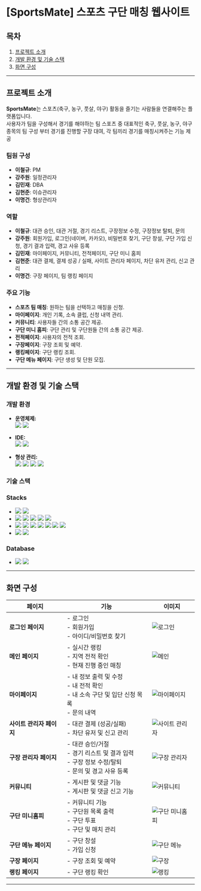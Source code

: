 # [SportsMate] 스포츠 구단 매칭 웹사이트

## 목차

1. [프로젝트 소개](#프로젝트-소개)  
2. [개발 환경 및 기술 스택](#개발-환경-및-기술-스택)  
3. [화면 구성](#화면-구성)  

---

## 프로젝트 소개

**SportsMate**는 스포츠(축구, 농구, 풋살, 야구) 활동을 즐기는 사람들을 연결해주는 플랫폼입니다.  
사용자가 팀을 구성해서 경기를 해야하는 팀 스포츠 중 대표적인 축구, 풋살, 농구, 야구 종목의 팀 구성 부터 경기를 진행할 구장 대여, 각 팀끼리 경기를 매칭시켜주는 기능 제공

### 팀원 구성
- **이철규**: PM
- **강주원**: 일정관리자
- **김민재**: DBA
- **김현준**: 이슈관리자
- **이명건**: 형상관리자

### 역할
- **이철규**: 대관 승인, 대관 거절, 경기 리스트, 구장정보 수정, 구장정보 탈퇴, 문의
- **강주원**: 회원가입, 로그인(네이버, 카카오), 비밀번호 찾기, 구단 창설, 구단 가입 신청, 경기 결과 입력, 경고 사유 등록
- **김민재**: 마이페이지, 커뮤니티, 전적페이지, 구단 미니 홈피
- **김현준**: 대관 결제, 결제 성공 / 실패, 사이트 관리자 페이지, 차단 유저 관리, 신고 관리
- **이명건**: 구장 페이지, 팀 랭킹 페이지

### 주요 기능
- **스포츠 팀 매칭**: 원하는 팀을 선택하고 매칭을 신청.
- **마이페이지**: 개인 기록, 소속 클럽, 신청 내역 관리.
- **커뮤니티**: 사용자들 간의 소통 공간 제공.
- **구단 미니 홈피**: 구단 관리 및 구단원들 간의 소통 공간 제공.
- **전적페이지**: 사용자의 전적 조회.
- **구장페이지**: 구장 조회 및 예약.
- **랭킹페이지**: 구단 랭킹 조회.
- **구단 메뉴 페이지**: 구단 생성 및 단원 모집.

---

## 개발 환경 및 기술 스택

### 개발 환경

- **운영체제:**  
  <img src="https://img.shields.io/badge/Windows%2010-0078D6?style=for-the-badge&logo=Windows&logoColor=white">
  <img src="https://img.shields.io/badge/macOS-000000?style=for-the-badge&logo=apple&logoColor=white">

- **IDE:**  
  <img src="https://img.shields.io/badge/Visual%20Studio%20Code-007ACC?style=for-the-badge&logo=visualstudiocode&logoColor=white">
  <img src="https://img.shields.io/badge/IntelliJ%20IDEA-000000?style=for-the-badge&logo=intellijidea&logoColor=white">

- **형상 관리:**  
  <img src="https://img.shields.io/badge/Git-F05032?style=for-the-badge&logo=git&logoColor=white">
  <img src="https://img.shields.io/badge/GitHub-181717?style=for-the-badge&logo=github&logoColor=white">
  <img src="https://img.shields.io/badge/Notion-000000?style=for-the-badge&logo=notion&logoColor=white">
  <img src="https://img.shields.io/badge/Discord-5865F2?style=for-the-badge&logo=discord&logoColor=white">

### 기술 스택
### Stacks

- <img src="https://img.shields.io/badge/Server-%23121011?style=for-the-badge">
  <img src="https://img.shields.io/badge/ApacheTomcat-F8DC75?style=for-the-badge&logo=ApacheTomcat&logoColor=black">
  
- <img src="https://img.shields.io/badge/Frontend-%23121011?style=for-the-badge">

  <img src="https://img.shields.io/badge/HTML5-E34F26?style=for-the-badge&logo=HTML5&logoColor=white">
  <img src="https://img.shields.io/badge/CSS3-1572B6?style=for-the-badge&logo=CSS3&logoColor=white">
  <img src="https://img.shields.io/badge/JavaScript-F7DF1E?style=for-the-badge&logo=JavaScript&logoColor=black">
  <img src="https://img.shields.io/badge/jQuery-0769AD?style=for-the-badge&logo=jQuery&logoColor=white">

- <img src="https://img.shields.io/badge/Backend-%23121011?style=for-the-badge">
  <img src="https://img.shields.io/badge/JSP-007396?style=for-the-badge&logo=Java&logoColor=white">
  <img src="https://img.shields.io/badge/Java-%23ED8B00?style=for-the-badge&logo=openjdk&logoColor=white">
  <img src="https://img.shields.io/badge/MyBatis-BF0D3E?style=for-the-badge">
  <img src="https://img.shields.io/badge/JSTL-007396?style=for-the-badge&logo=Java&logoColor=white">
  <img src="https://img.shields.io/badge/GSON-FFCA28?style=for-the-badge">
  <img src="https://img.shields.io/badge/Guava-34A853?style=for-the-badge">

- <img src="https://img.shields.io/badge/UI Framework-%23121011?style=for-the-badge">
  <img src="https://img.shields.io/badge/Bootstrap-7952B3?style=for-the-badge&logo=Bootstrap&logoColor=white">

### Database
- <img src="https://img.shields.io/badge/Database-%23121011?style=for-the-badge">
  <img src="https://img.shields.io/badge/MySQL-4479A1?style=for-the-badge&logo=MySQL&logoColor=white">

---

## 화면 구성

| **페이지**                    | **기능**                                                                                                                                                            | **이미지**                    |
|-------------------------------|--------------------------------------------------------------------------------------------------------------------------------------------------------------------|--------------------------------|
| **로그인 페이지**              | - 로그인<br>- 회원가입<br>- 아이디/비밀번호 찾기                                                                                                                  | ![로그인](https://github.com/user-attachments/assets/6d43a270-b261-4f81-a5c0-1756d3b70566) |
| **메인 페이지**                | - 실시간 랭킹<br>- 지역 전적 확인<br>- 현재 진행 중인 매칭                                                                                                        | ![메인](https://github.com/user-attachments/assets/7d7d4b16-372e-4f2c-b362-66290e0317e1) |
| **마이페이지**                 | - 내 정보 출력 및 수정<br>- 내 전적 확인<br>- 내 소속 구단 및 입단 신청 목록<br>- 문의 내역                                                                         | ![마이페이지](https://github.com/user-attachments/assets/853cc6f0-62e7-4681-aef9-041d13368ecd) |
| **사이트 관리자 페이지**       | - 대관 결제 (성공/실패)<br>- 차단 유저 및 신고 관리                                                                                                              | ![사이트 관리자](https://github.com/user-attachments/assets/0c8b2e07-e44f-41cd-af1b-72322f85143d) |
| **구장 관리자 페이지**         | - 대관 승인/거절<br>- 경기 리스트 및 결과 입력<br>- 구장 정보 수정/탈퇴<br>- 문의 및 경고 사유 등록                                                               | ![구장 관리자](https://github.com/user-attachments/assets/3406b5f3-5ed2-4bbe-9215-3714d70883ef) |
| **커뮤니티**                   | - 게시판 및 댓글 기능<br>- 게시판 및 댓글 신고 기능                                                                                                               | ![커뮤니티](https://github.com/user-attachments/assets/f6d20d2d-e579-40d1-852d-fa8353b179eb) |
| **구단 미니홈피**              | - 커뮤니티 기능<br>- 구단원 목록 출력<br>- 구단 투표<br>- 구단 및 매치 관리                                                                                       | ![구단 미니홈피](https://github.com/user-attachments/assets/1e64761e-92a0-4f34-94fb-cfdcc6f736a9) |
| **구단 메뉴 페이지**           | - 구단 창설<br>- 가입 신청                                                                                                                                       | ![구단 메뉴](https://github.com/user-attachments/assets/19e5a772-cdb7-4bf5-b0fa-a2d5bb6f8d24) |
| **구장 페이지**                | - 구장 조회 및 예약                                                                                                                                               | ![구장](https://github.com/user-attachments/assets/67df3ce5-a45c-4e09-855f-96e0b0ee2831) |
| **랭킹 페이지**                | - 구단 랭킹 확인                                                                                                                                                 | ![랭킹](https://github.com/user-attachments/assets/bb4665ce-555d-41db-8272-d975b42bf727) |

---
